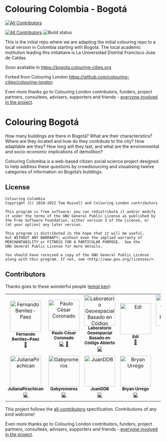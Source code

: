 # Colouring Colombia - Bogotá
<!-- ALL-CONTRIBUTORS-BADGE:START - Do not remove or modify this section -->
[![All Contributors](https://img.shields.io/badge/all_contributors-11-orange.svg?style=flat-square)](#contributors-)
<!-- ALL-CONTRIBUTORS-BADGE:END -->
[![All Contributors](https://img.shields.io/badge/all_contributors-12-orange.svg?style=flat-square)](#contributors)
![Build status](https://github.com/colouring-london/colouring-london/workflows/Node.js%20CI/badge.svg)

This is the initial repo where we are adapting the initial colouring repo to a local version in Colombia starting with Bogotá. The local academic institution leading this initiatiave is La Universidad Distrital Francisco Jose de Caldas.

Soon avaliable in https://bogota.colouring-cities.org

Forked from Colouring London https://github.com/colouring-cities/colouring-london

Even more thanks go to Colouring London contributors, funders, project partners, consultees,
advisers, supporters and friends - [everyone involved in the
project](https://www.pages.colouring.london/whoisinvolved).

# Colouring Bogotá

How many buildings are there in Bogotá? What are their characteristics? Where
are they located and how do they contribute to the city? How adaptable are
they? How long will they last, and what are the environmental and
socio-economic implications of demolition?

Colouring Colombia is a web-based citizen social
science project designed to help address these questions by crowdsourcing and
visualising twelve categories of information on Bogotá’s buildings.

## License

    Colouring Colombia
    Copyright (C) 2018-2022 Tom Russell and Colouring London contributors

    This program is free software: you can redistribute it and/or modify
    it under the terms of the GNU General Public License as published by
    the Free Software Foundation, either version 3 of the License, or
    (at your option) any later version.

    This program is distributed in the hope that it will be useful,
    but WITHOUT ANY WARRANTY; without even the implied warranty of
    MERCHANTABILITY or FITNESS FOR A PARTICULAR PURPOSE.  See the
    GNU General Public License for more details.

    You should have received a copy of the GNU General Public License
    along with this program. If not, see <http://www.gnu.org/licenses/>.

## Contributors
<!-- this section is updated using external bot, see https://allcontributors.org/docs/en/bot/usage - post comment like
@all-contributors please add @<username> for <contributions>
to trigger it, for example
@all-contributors please add @<username> for code
@all-contributors please add @<username> for code and docs
-->
Thanks goes to these wonderful people ([emoji key](https://github.com/all-contributors/all-contributors#emoji-key)):
<!-- ALL-CONTRIBUTORS-LIST:START - Do not remove or modify this section -->
<!-- prettier-ignore-start -->
<!-- markdownlint-disable -->
<table>
  <tbody>
    <tr>
      <td align="center"><a href="https://fernandobenitez.co"><img src="https://avatars.githubusercontent.com/u/4097295?v=4?s=100" width="100px;" alt="Fernando Benitez-Paez"/><br /><sub><b>Fernando Benitez-Paez</b></sub></a><br /><a href="#projectManagement-mfbenitezp" title="Project Management">📆</a></td>
      <td align="center"><a href="http://paulocoronado.blogspot.com.co/"><img src="https://avatars.githubusercontent.com/u/1460156?v=4?s=100" width="100px;" alt="Paulo César Coronado"/><br /><sub><b>Paulo César Coronado</b></sub></a><br /><a href="https://github.com/osgeolabUD-org/colouring-colombia/commits?author=paulocoronado" title="Code">💻</a> <a href="#projectManagement-paulocoronado" title="Project Management">📆</a></td>
      <td align="center"><a href="http://comunidad.udistrital.edu.co/osgeolabud/"><img src="https://avatars.githubusercontent.com/u/40511766?v=4?s=100" width="100px;" alt="Laboratorio Geoespacial Basado en Código Abierto"/><br /><sub><b>Laboratorio Geoespacial Basado en Código Abierto</b></sub></a><br /><a href="https://github.com/osgeolabUD-org/colouring-colombia/commits?author=osgeolabud" title="Code">💻</a></td>
      <td align="center"><a href="https://latitud.udistrital.edu.co/"><img src="https://avatars.githubusercontent.com/u/109552292?v=4?s=100" width="100px;" alt="Edi"/><br /><sub><b>Edi</b></sub></a><br /><a href="#projectManagement-Edi-UD" title="Project Management">📆</a></td>
      <td align="center"><a href="https://github.com/JavierBeltram"><img src="https://avatars.githubusercontent.com/u/107954742?v=4?s=100" width="100px;" alt="Javier Alejandro Beltrán Rodriguez "/><br /><sub><b>Javier Alejandro Beltrán Rodriguez </b></sub></a><br /><a href="https://github.com/osgeolabUD-org/colouring-colombia/commits?author=JavierBeltram" title="Code">💻</a></td>
      <td align="center"><a href="https://github.com/camilavel"><img src="https://avatars.githubusercontent.com/u/108309946?v=4?s=100" width="100px;" alt="María Camila Vélez Dueñas "/><br /><sub><b>María Camila Vélez Dueñas </b></sub></a><br /><a href="https://github.com/osgeolabUD-org/colouring-colombia/commits?author=camilavel" title="Code">💻</a></td>
      <td align="center"><a href="https://github.com/EblissYisse"><img src="https://avatars.githubusercontent.com/u/105095088?v=4?s=100" width="100px;" alt="Ebliss Yissela"/><br /><sub><b>Ebliss Yissela</b></sub></a><br /><a href="https://github.com/osgeolabUD-org/colouring-colombia/commits?author=EblissYisse" title="Code">💻</a></td>
    </tr>
    <tr>
      <td align="center"><a href="https://github.com/JulianaPirachican"><img src="https://avatars.githubusercontent.com/u/108470179?v=4?s=100" width="100px;" alt="JulianaPirachican"/><br /><sub><b>JulianaPirachican</b></sub></a><br /><a href="https://github.com/osgeolabUD-org/colouring-colombia/commits?author=JulianaPirachican" title="Code">💻</a></td>
      <td align="center"><a href="https://github.com/Gabyromeros"><img src="https://avatars.githubusercontent.com/u/108367488?v=4?s=100" width="100px;" alt="Gabyromeros"/><br /><sub><b>Gabyromeros</b></sub></a><br /><a href="https://github.com/osgeolabUD-org/colouring-colombia/commits?author=Gabyromeros" title="Code">💻</a></td>
      <td align="center"><a href="https://github.com/JuanDDB"><img src="https://avatars.githubusercontent.com/u/54457007?v=4?s=100" width="100px;" alt="JuanDDB"/><br /><sub><b>JuanDDB</b></sub></a><br /><a href="https://github.com/osgeolabUD-org/colouring-colombia/commits?author=JuanDDB" title="Code">💻</a></td>
      <td align="center"><a href="https://github.com/BryanUrrego"><img src="https://avatars.githubusercontent.com/u/108369168?v=4?s=100" width="100px;" alt="Bryan Urrego"/><br /><sub><b>Bryan Urrego</b></sub></a><br /><a href="https://github.com/osgeolabUD-org/colouring-colombia/commits?author=BryanUrrego" title="Code">💻</a></td>
    </tr>
  </tbody>
</table>

<!-- markdownlint-restore -->
<!-- prettier-ignore-end -->

<!-- ALL-CONTRIBUTORS-LIST:END -->

This project follows the [all-contributors](https://github.com/all-contributors/all-contributors) specification. Contributions of any kind welcome!

Even more thanks go to Colouring London contributors, funders, project partners, consultees,
advisers, supporters and friends - [everyone involved in the
project](https://www.pages.colouring.london/whoisinvolved).

